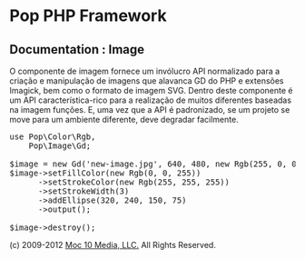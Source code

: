 Pop PHP Framework
=================

Documentation : Image
---------------------

O componente de imagem fornece um invólucro API normalizado para a criação e manipulação de imagens que alavanca GD do PHP e extensões Imagick, bem como o formato de imagem SVG. Dentro deste componente é um API característica-rico para a realização de muitos diferentes baseadas na imagem funções. E, uma vez que a API é padronizado, se um projeto se move para um ambiente diferente, deve degradar facilmente.


<pre>
use Pop\Color\Rgb,
    Pop\Image\Gd;

$image = new Gd('new-image.jpg', 640, 480, new Rgb(255, 0, 0));
$image->setFillColor(new Rgb(0, 0, 255))
      ->setStrokeColor(new Rgb(255, 255, 255))
      ->setStrokeWidth(3)
      ->addEllipse(320, 240, 150, 75)
      ->output();

$image->destroy();
</pre>

(c) 2009-2012 [Moc 10 Media, LLC.](http://www.moc10media.com) All Rights Reserved.

